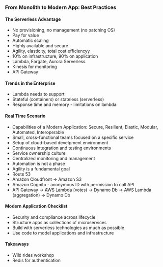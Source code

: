 ### From Monolith to Modern App: Best Practices

#### The Serverless Advantage
* No provisioning, no management (no patching OS)
* Pay for value
* Automatic scaling
* Highly available and secure
* Agility, elasticity, total cost efficiencyy
* 10% on infrastructure, 90% on application
* Lambda, Fargate, Aurora Serverless
* Kinesis for monitoring
* API Gateway

#### Trends in the Enterprise
* Lambda needs to support
* Stateful (containers) or stateless (serverless)
* Response time and memory - limitations on lambda

#### Real Time Scenario
* Capabilities of a Modern Application: Secure, Resilient, Elastic, Modular, Automated, Interoperable
* Small, cross-functional teams focused on a specific service
* Setup of cloud-based develpment environment
* Continuous integration and testing environments
* Service ownership culture
* Centralized monitoring and management
* Automation is not a phase
* Agility is a fundamental goal
* Route 53
* Amazon Cloudfront -> Amazon S3
* Amazon Cognito - anonymous ID with permission to call API
* API Gateway -> AWS Lambda (votes) -> Dynamo Db -> AWS Lambda (aggregation) -> Dynamo Db

#### Modern Application Checklist
* Security and compliance across lifecycle
* Structure apps as collections of microservices
* Build with serverless technologies as much as possible
* Use code to model applications and infrastructure

#### Takeaways
* Wild rides workshop
* Redis for authentication